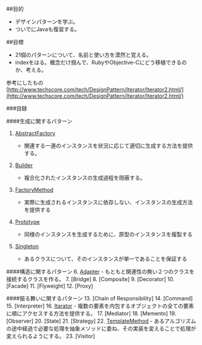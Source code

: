 ##目的
- デザインパターンを学ぶ。
- ついでにJavaも復習する。


##目標
- 21個のパターンについて、名前と使い方を漠然と覚える。
- indexをはる。概念だけ掴んで、RubyやObjective-Cにどう移植できるのか、考える。

参考にしたもの
[http://www.techscore.com/tech/DesignPattern/Iterator/Iterator2.html/](http://www.techscore.com/tech/DesignPattern/Iterator/Iterator2.html/)


###目録

####生成に関するパターン
1. [AbstractFactory](./assets/mds/abstract_factory.md)
	- 関連する一連のインスタンスを状況に応じて適切に生成する方法を提供する。

2. [Builder](./assets/mds/builder.md)
	- 複合化されたインスタンスの生成過程を隠蔽する。

3. [FactoryMethod](./assets/mds/FactoryMethod.md)
	- 実際に生成されるインスタンスに依存しない、インスタンスの生成方法を提供する

4. [Prototype](./assets/mds/prototype.md)
	- 同様のインスタンスを生成するために、原型のインスタンスを複製する
5. [Singleton](./assets/mds/Singleton.md)
	- あるクラスについて、そのインスタンスが単一であることを保証する

####構造に関するパターン
6. [Adapter](./assets/mds/Adapter.md)
	- もともと関連性の無い２つのクラスを接続するクラスを作る。
7. [Bridge]
8. [Composite]
9. [Decorator]
10. [Facade]
11. [Flyweight]
12. [Proxy]

####振る舞いに関するパターン
13. [Chain of Responsibility]
14. [Command]
15. [Interpreter]
16. [Itarator](./assets/mds/Iterator.md) 
	- 複数の要素を内包するオブジェクトの全ての要素に順にアクセスする方法を提供する。
17. [Mediator]
18. [Memento]
19. [Observer]
20. [State]
21. [Strategy]
22. [TemplateMethod](./assets/mds/TemplateMethod.md)
	- あるアルゴリズムの途中経過で必要な処理を抽象メソッドに委ね、その実装を変えることで処理が変えられるようにする。
23. [Visitor]

